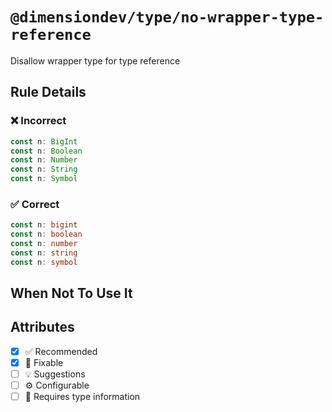 <!-- begin title -->

# `@dimensiondev/type/no-wrapper-type-reference`

Disallow wrapper type for type reference

<!-- end title -->

## Rule Details

### :x: Incorrect

```ts
const n: BigInt
const n: Boolean
const n: Number
const n: String
const n: Symbol
```

### :white_check_mark: Correct

```ts
const n: bigint
const n: boolean
const n: number
const n: string
const n: symbol
```

## When Not To Use It

## Attributes

<!-- begin attributes -->

- [x] :white_check_mark: Recommended
- [x] :wrench: Fixable
- [ ] :bulb: Suggestions
- [ ] :gear: Configurable
- [ ] :thought_balloon: Requires type information

<!-- end attributes -->
